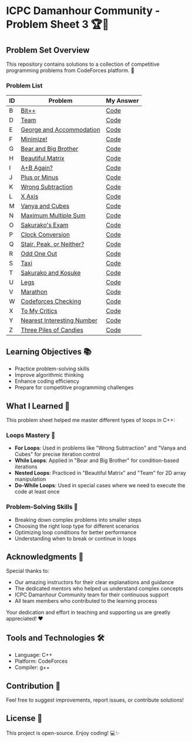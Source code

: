# ICPC Damanhour Community - Problem Sheet 3 🏆🧩

## Problem Set Overview

This repository contains solutions to a collection of competitive programming problems from CodeForces platform. 🚀

### Problem List

| ID | Problem | My Answer |
|----|---------|-----------|
| B | [Bit++](https://codeforces.com/problemset/problem/282/A) | [Code](./BitPlusPlus.cpp) |
| D | [Team](https://codeforces.com/problemset/problem/231/A) | [Code](./Team.cpp) |
| E | [George and Accommodation](https://codeforces.com/problemset/problem/467/A) | [Code](./George%20and%20Accommodation.cpp) |
| F | [Minimize!](https://codeforces.com/problemset/problem/2009/A) | [Code](./Minimize.cpp) |
| G | [Bear and Big Brother](https://codeforces.com/problemset/problem/791/A) | [Code](./Bear%20and%20Big%20Brother.cpp) |
| H | [Beautiful Matrix](https://codeforces.com/problemset/problem/263/A) | [Code](./Beautiful%20Matrix.cpp) |
| I | [A+B Again?](https://codeforces.com/problemset/problem/1999/A) | [Code](./A+B%20Again.cpp) |
| J | [Plus or Minus](https://codeforces.com/problemset/problem/1807/A) | [Code](./Plus%20or%20Minus.cpp) |
| K | [Wrong Subtraction](https://codeforces.com/problemset/problem/977/A) | [Code](./Wrong%20Subtraction.cpp) |
| L | [X Axis](https://codeforces.com/problemset/problem/1986/A) | [Code](./X%20Axis.cpp) |
| M | [Vanya and Cubes](https://codeforces.com/problemset/problem/492/A) | [Code](./Vanya%20and%20Cubes.cpp) |
| N | [Maximum Multiple Sum](https://codeforces.com/problemset/problem/1985/B) | [Code](./Maximum%20Multiple%20Sum.cpp) |
| O | [Sakurako's Exam](https://codeforces.com/problemset/problem/2008/A) | [Code](./Sakurakos_Exam.cpp) |
| P | [Clock Conversion](https://codeforces.com/problemset/problem/1950/C) | [Code](./Clock%20Conversion.cpp) |
| Q | [Stair, Peak, or Neither?](https://codeforces.com/problemset/problem/1950/A) | [Code](./Stair%2C%20Peak%2C%20or%20Neither.cpp) |
| R | [Odd One Out](https://codeforces.com/problemset/problem/1915/A) | [Code](./Odd%20One%20Out.cpp) |
| S | [Taxi](https://codeforces.com/problemset/problem/158/B) | [Code](./Taxi.cpp) |
| T | [Sakurako and Kosuke](https://codeforces.com/problemset/problem/2033/A) | [Code](./Sakurako%20and%20Kosuke.cpp) |
| U | [Legs](https://codeforces.com/problemset/problem/1996/A) | [Code](./Legs.cpp) |
| V | [Marathon](https://codeforces.com/problemset/problem/1692/A) | [Code](./Marathon.cpp) |
| W | [Codeforces Checking](https://codeforces.com/problemset/problem/1791/A) | [Code](./Codeforces%20Checking.cpp) |
| X | [To My Critics](https://codeforces.com/problemset/problem/1850/A) | [Code](./To%20My%20Critics.cpp) |
| Y | [Nearest Interesting Number](https://codeforces.com/problemset/problem/1183/A) | [Code](./Nearest%20Interesting%20Number.cpp) |
| Z | [Three Piles of Candies](https://codeforces.com/problemset/problem/1196/A) | [Code](./Three%20Piles%20of%20Candies.cpp) |

## Learning Objectives 📚

- Practice problem-solving skills
- Improve algorithmic thinking
- Enhance coding efficiency
- Prepare for competitive programming challenges

## What I Learned 📝

This problem sheet helped me master different types of loops in C++:

### Loops Mastery 🔄
- **For Loops**: Used in problems like "Wrong Subtraction" and "Vanya and Cubes" for precise iteration control
- **While Loops**: Applied in "Bear and Big Brother" for condition-based iterations
- **Nested Loops**: Practiced in "Beautiful Matrix" and "Team" for 2D array manipulation
- **Do-While Loops**: Used in special cases where we need to execute the code at least once

### Problem-Solving Skills 🧠
- Breaking down complex problems into smaller steps
- Choosing the right loop type for different scenarios
- Optimizing loop conditions for better performance
- Understanding when to break or continue in loops

## Acknowledgments 🙏

Special thanks to:
- Our amazing instructors for their clear explanations and guidance
- The dedicated mentors who helped us understand complex concepts
- ICPC Damanhour Community team for their continuous support
- All team members who contributed to the learning process

Your dedication and effort in teaching and supporting us are greatly appreciated! ❤️

## Tools and Technologies 🛠️

- Language: C++
- Platform: CodeForces
- Compiler: g++

## Contribution 🤝

Feel free to suggest improvements, report issues, or contribute solutions!

## License 📄

This project is open-source. Enjoy coding! 💻✨
